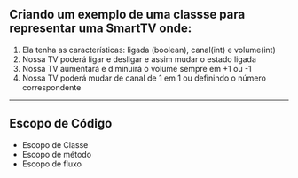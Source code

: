 ## **Criando um exemplo de uma classse para representar uma SmartTV onde:**

1. Ela tenha as características: ligada (boolean), canal(int) e volume(int)
2. Nossa TV poderá ligar e desligar e assim mudar o estado ligada
3. Nossa TV aumentará e diminuirá o volume sempre em +1 ou -1
4. Nossa TV poderá mudar de canal de 1 em 1 ou definindo o número correspondente

-----------------------
## **Escopo de Código**

* Escopo de Classe
* Escopo de método
* Escopo de fluxo
